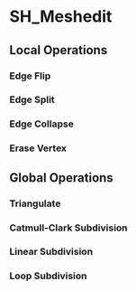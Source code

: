 # SH_Meshedit
## Local Operations
### Edge Flip
### Edge Split
### Edge Collapse
### Erase Vertex

## Global Operations
### Triangulate
### Catmull-Clark Subdivision
### Linear Subdivision
### Loop Subdivision
